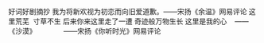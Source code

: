 好词好剧摘抄
我为将新欢视为初恋而向旧爱道歉。——宋扬《余温》网易评论
这里荒芜  寸草不生
后来你来这里走了一遭
奇迹般万物生长
这里是我的心    ——《沙漠》
              ——宋扬《你听时光》网易评论
                       
